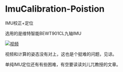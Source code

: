 # ImuCalibration-Poistion

IMU校正+定位

选用的是维特智能BEWT901CL九轴IMU

[![视频]( http://g1.ykimg.com/054208085D079D9E0000012FE702BF7B )](https://v.youku.com/v_show/id_XNDIzMjAzMDA3Mg==.html?spm=a2hzp.8244740.0.0)

视频和计算的姿态没有对上，这也是个挺难的问题，见谅。

单纯IMU定位还有有些困难，有空要读读刘儿兀教授的文章。



